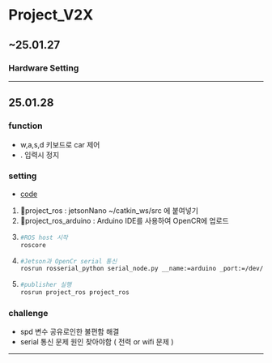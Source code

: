 # Project_V2X

## ~25.01.27
### Hardware Setting
***
## 25.01.28

### function
- w,a,s,d 키보드로 car 제어
- . 입력시 정지

### setting
- [code](https://github.com/opmaksim/Project_V2X/tree/feature/ros_car/src/25.01.28_control_car_by_keyboard)
 1. 📂project_ros : jetsonNano ~/catkin_ws/src 에 붙여넣기
 2. 📂project_ros_arduino : Arduino IDE를 사용하여 OpenCR에 업로드
 3. ```bash
    #ROS host 시작
    roscore
 4. ```bash
    #Jetson과 OpenCr serial 통신
    rosrun rosserial_python serial_node.py __name:=arduino _port:=/dev/ttyACM0 _baud:=57600
 5. ```bash
    #publisher 실행
    rosrun project_ros project_ros

### challenge
- spd 변수 공유로인한 불편함 해결
- serial 통신 문제 원인 찾아야함 ( 전력 or wifi 문제 )
***
